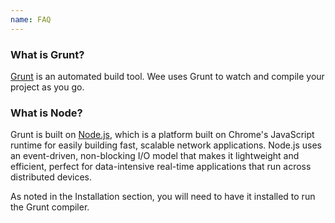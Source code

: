 ```yaml
---
name: FAQ
---
```


### What is Grunt?

[Grunt](http://gruntjs.com) is an automated build tool. Wee uses Grunt to watch and compile your 
project as you go.

### What is Node?

Grunt is built on [Node.js](http://nodejs.org), which is a platform built on Chrome's JavaScript runtime for easily building fast, scalable network applications. Node.js uses an event-driven, non-blocking I/O model that makes it lightweight and efficient, perfect for data-intensive real-time applications that run across distributed devices.

As noted in the Installation section, you will need to have it installed to run the Grunt compiler.